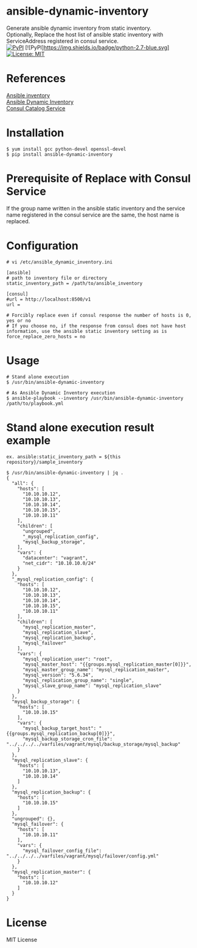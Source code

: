 # ansible-dynamic-inventory
Generate ansible dynamic inventory from static inventory.  
Optionally, Replace the host list of ansible static inventory with ServiceAddress registered in consul service.  
[![PyPI](https://img.shields.io/pypi/v/nine.svg?style=plastic)](https://pypi.python.org/pypi?%3Aaction=pkg_edit&name=ansible-dynamic-inventory)
[![PyPI]https://img.shields.io/badge/python-2.7-blue.svg]
[![License: MIT](https://img.shields.io/badge/License-MIT-yellow.svg)](https://opensource.org/licenses/MIT)

# References
  [Ansible inventory](http://docs.ansible.com/ansible/intro_inventory.html)  
  [Ansible Dynamic Inventory](http://docs.ansible.com/ansible/intro_dynamic_inventory.html)  
  [Consul Catalog Service](https://www.consul.io/docs/agent/http/catalog.html#catalog_service)  

# Installation
    $ yum install gcc python-devel openssl-devel
    $ pip install ansible-dynamic-inventory

# Prerequisite of Replace with Consul Service
  If the group name written in the ansible static inventory and the service name registered in the consul service are the same, the host name is replaced.

# Configuration
    # vi /etc/ansible_dynamic_inventory.ini

    [ansible]
    # path to inventory file or directory
    static_inventory_path = /path/to/ansible_inventory

    [consul]
    #url = http://localhost:8500/v1
    url =

    # Forcibly replace even if consul response the number of hosts is 0, yes or no
    # If you choose no, if the response from consul does not have host information, use the ansible static inventory setting as is
    force_replace_zero_hosts = no

# Usage
    # Stand alone execution
    $ /usr/bin/ansible-dynamic-inventory

    # As Ansible Dynamic Inventory execution
    $ ansible-playbook --inventory /usr/bin/ansible-dynamic-inventory /path/to/playbook.yml

# Stand alone execution result example
    ex. ansible:static_inventory_path = ${this repository}/sample_inventory

    $ /usr/bin/ansible-dynamic-inventory | jq .
    {
      "all": {
        "hosts": [
          "10.10.10.12",
          "10.10.10.13",
          "10.10.10.14",
          "10.10.10.15",
          "10.10.10.11"
        ],
        "children": [
          "ungrouped",
          "_mysql_replication_config",
          "mysql_backup_storage",
        ],
        "vars": {
          "datacenter": "vagrant",
          "net_cidr": "10.10.10.0/24"
        }
      },
      "_mysql_replication_config": {
        "hosts": [
          "10.10.10.12",
          "10.10.10.13",
          "10.10.10.14",
          "10.10.10.15",
          "10.10.10.11"
        ],
        "children": [
          "mysql_replication_master",
          "mysql_replication_slave",
          "mysql_replication_backup",
          "mysql_failover"
        ],
        "vars": {
          "mysql_replication_user": "root",
          "mysql_master_host": "{{groups.mysql_replication_master[0]}}",
          "mysql_master_group_name": "mysql_replication_master",
          "mysql_version": "5.6.34",
          "mysql_replication_group_name": "single",
          "mysql_slave_group_name": "mysql_replication_slave"
        }
      },
      "mysql_backup_storage": {
        "hosts": [
          "10.10.10.15"
        ],
        "vars": {
          "mysql_backup_target_host": "{{groups.mysql_replication_backup[0]}}",
          "mysql_backup_storage_cron_file": "../../../../varfiles/vagrant/mysql/backup_storage/mysql_backup"
        }
      },
      "mysql_replication_slave": {
        "hosts": [
          "10.10.10.13",
          "10.10.10.14"
        ]
      },
      "mysql_replication_backup": {
        "hosts": [
          "10.10.10.15"
        ]
      },
      "ungrouped": {},
      "mysql_failover": {
        "hosts": [
          "10.10.10.11"
        ],
        "vars": {
          "mysql_failover_config_file": "../../../../varfiles/vagrant/mysql/failover/config.yml"
        }
      },
      "mysql_replication_master": {
        "hosts": [
          "10.10.10.12"
        ]
      }
    }

# License
MIT License
